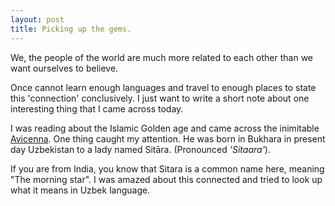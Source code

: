 ```yaml
---
layout: post
title: Picking up the gems.
---
```


We, the people of the world are much more related to each other than we want ourselves to believe. 

Once cannot learn enough languages and travel to enough places to state this 'connection' conclusively. I just want to write a short note about one interesting thing that I came across today.

I was reading about the Islamic Golden age and came across the inimitable [Avicenna](https://en.wikipedia.org/wiki/Avicenna). One thing caught my attention. He was born in Bukhara in present day Uzbekistan to a lady named Sitāra. (Pronounced *'Sitaara'*).

If you are from India, you know that Sitara is a common name here, meaning "The morning star". I was amazed about this connected and tried to look up what it means in Uzbek language.

